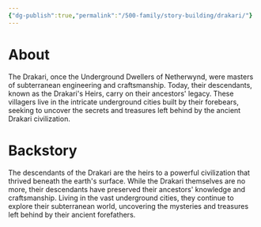 ```yaml
---
{"dg-publish":true,"permalink":"/500-family/story-building/drakari/"}
---
```


# About
The Drakari, once the Underground Dwellers of Netherwynd, were masters of subterranean engineering and craftsmanship. Today, their descendants, known as the Drakari's Heirs, carry on their ancestors' legacy. These villagers live in the intricate underground cities built by their forebears, seeking to uncover the secrets and treasures left behind by the ancient Drakari civilization.

# Backstory
The descendants of the Drakari are the heirs to a powerful civilization that thrived beneath the earth's surface. While the Drakari themselves are no more, their descendants have preserved their ancestors' knowledge and craftsmanship. Living in the vast underground cities, they continue to explore their subterranean world, uncovering the mysteries and treasures left behind by their ancient forefathers.